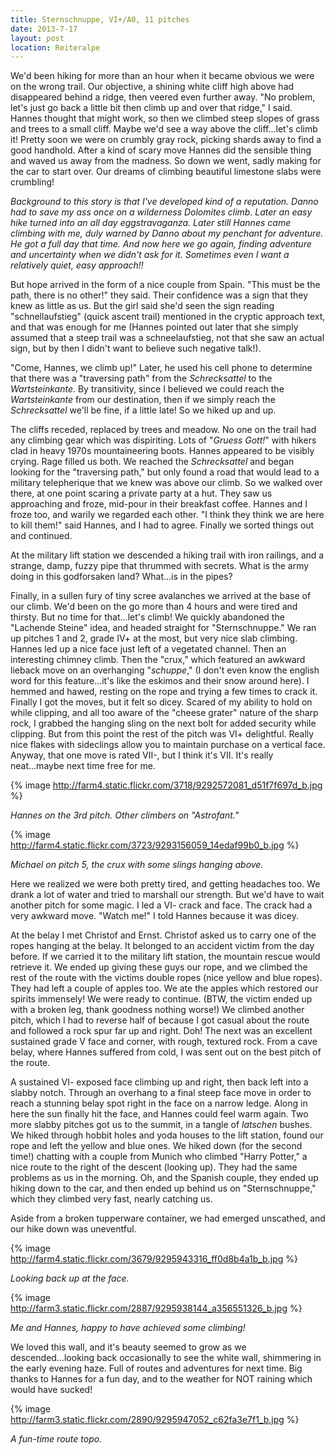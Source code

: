 ```yaml
---
title: Sternschnuppe, VI+/A0, 11 pitches
date: 2013-7-17
layout: post
location: Reiteralpe
---
```


We'd been hiking for more than an hour when it became obvious we were
on the wrong trail. Our objective, a shining white cliff high above had
disappeared behind a ridge, then veered even further away. "No problem,
let's just go back a little bit then climb up and over that ridge," I said.
Hannes thought that might work, so then we climbed steep slopes of grass
and trees to a small cliff. Maybe we'd see a way above the cliff...let's
climb it! Pretty soon we were on crumbly gray rock, picking shards away
to find a good handhold. After a kind of scary move Hannes did the sensible
thing and waved us away from the madness. So down we went, sadly making
for the car to start over. Our dreams of climbing beautiful limestone slabs
were crumbling!
  
  
_Background to this story is that I've developed kind of a reputation. Danno had
to save my ass once on a wilderness Dolomites climb. Later an easy hike turned
into an all day eggstravaganza. Later still Hannes came climbing with me, duly
warned by Danno about my penchant for adventure. He got a full day that
time. And now here we go again, finding adventure and uncertainty when we didn't
ask for it. Sometimes even I want a relatively quiet, easy approach!!_
  
  
But hope arrived in the form of a nice couple from Spain. "This must be
the path, there is no other!" they said. Their confidence was a sign that
they knew as little as us. But the girl said she'd seen the sign reading
"schnellaufstieg" (quick ascent trail) mentioned in the cryptic approach
text, and that was enough for me (Hannes pointed out later that she simply
assumed that a steep trail was a schneelaufstieg, not that she saw an actual
sign, but by then I didn't want to believe such negative talk!).
  
  
"Come, Hannes, we climb up!" Later, he used his cell phone to determine
that there was a "traversing path" from the _Schrecksattel_ to the _Wartsteinkante_.
By transitivity, since I believed we could reach the _Wartsteinkante_ from
our destination, then if we simply reach the _Schrecksattel_ we'll be
fine, if a little late! So we hiked up and up.
  
  
The cliffs receded, replaced by trees and meadow. No one on the trail
had any climbing gear which was dispiriting. Lots of "_Gruess Gott!_"
with hikers clad in heavy 1970s mountaineering boots. Hannes appeared to
be visibly crying. Rage filled us both. We reached the _Schrecksattel_ and
began looking for the "traversing path," but only found a road that would
lead to a military telepherique that we knew was above our climb. So we
walked over there, at one point scaring a private party at a hut. They
saw us approaching and froze, mid-pour in their breakfast coffee. Hannes
and I froze too, and warily we regarded each other. "I think they think
we are here to kill them!" said Hannes, and I had to agree. Finally we
sorted things out and continued.
  
  
At the military lift station we descended a hiking trail with iron railings,
and a strange, damp, fuzzy pipe that thrummed with secrets. What is the
army doing in this godforsaken land? What...is in the pipes?
  
  
Finally, in a sullen fury of tiny scree avalanches we arrived at the base
of our climb. We'd been on the go more than 4 hours and were tired and
thirsty. But no time for that...let's climb! We quickly abandoned the "Lachende
Steine" idea, and headed straight for "Sternschnuppe." We ran up pitches
1 and 2, grade IV+ at the most, but very nice slab climbing. Hannes led
up a nice face just left of a vegetated channel. Then an interesting chimney
climb. Then the "crux," which featured an awkward lieback move on an overhanging
"_schuppe_," (I don't even know the english word for this feature...it's
like the eskimos and their snow around here). I hemmed and hawed, resting
on the rope and trying a few times to crack it. Finally I got the moves,
but it felt so dicey. Scared of my ability to hold on while clipping, and
all too aware of the "cheese grater" nature of the sharp rock, I grabbed
the hanging sling on the next bolt for added security while clipping. But
from this point the rest of the pitch was VI+ delightful. Really nice flakes
with sideclings allow you to maintain purchase on a vertical face. Anyway,
that one move is rated VII-, but I think it's VII. It's really neat...maybe
next time free for me.
  
  
{% image http://farm4.static.flickr.com/3718/9292572081_d51f7f697d_b.jpg %}
  
_Hannes on the 3rd pitch. Other climbers on "Astrofant."_
  
{% image http://farm4.static.flickr.com/3723/9293156059_14edaf99b0_b.jpg %}
  
_Michael on pitch 5, the crux with some slings hanging above._
  
Here we realized we were both pretty tired, and getting headaches too.
We drank a lot of water and tried to marshall our strength. But we'd have
to wait another pitch for some magic. I led a VI- crack and face. The crack
had a very awkward move. "Watch me!" I told Hannes because it was dicey.
  
  
At the belay I met Christof and Ernst. Christof asked us to carry one
of the ropes hanging at the belay. It belonged to an accident victim from
the day before. If we carried it to the military lift station, the mountain
rescue would retrieve it. We ended up giving these guys our rope, and we
climbed the rest of the route with the victims double ropes (nice yellow
and blue ropes). They had left a couple of apples too. We ate the apples
which restored our spirits immensely! We were ready to continue. (BTW,
the victim ended up with a broken leg, thank goodness nothing worse!) We
climbed another pitch, which I had to reverse half of because I got casual
about the route and followed a rock spur far up and right. Doh! The next
was an excellent sustained grade V face and corner, with rough, textured
rock. From a cave belay, where Hannes suffered from cold, I was sent out
on the best pitch of the route.
  
  
A sustained VI- exposed face climbing up and right, then back left into
a slabby notch. Through an overhang to a final steep face move in order
to reach a stunning belay spot right in the face on a narrow ledge. Along
in here the sun finally hit the face, and Hannes could feel warm again.
Two more slabby pitches got us to the summit, in a tangle of _latschen_ bushes.
We hiked through hobbit holes and yoda houses to the lift station, found
our rope and left the yellow and blue ones. We hiked down (for the second
time!) chatting with a couple from Munich who climbed "Harry Potter," a
nice route to the right of the descent (looking up). They had the same
problems as us in the morning. Oh, and the Spanish couple, they ended up
hiking down to the car, and then ended up behind us on "Sternschnuppe,"
which they climbed very fast, nearly catching us.
  
  
Aside from a broken tupperware container, we had emerged unscathed,
and our hike down was uneventful.
  
  
{% image http://farm4.static.flickr.com/3679/9295943316_ff0d8b4a1b_b.jpg %}
  
_Looking back up at the face._
  
{% image http://farm3.static.flickr.com/2887/9295938144_a356551326_b.jpg %}
  
_Me and Hannes, happy to have achieved some climbing!_
  
We loved this wall, and it's beauty seemed to grow as we descended...looking
back occasionally to see the white wall, shimmering in the early evening
haze. Full of routes and adventures for next time. Big thanks to Hannes
for a fun day, and to the weather for NOT raining which would have sucked!

{% image http://farm3.static.flickr.com/2890/9295947052_c62fa3e7f1_b.jpg %}
  
_A fun-time route topo._
